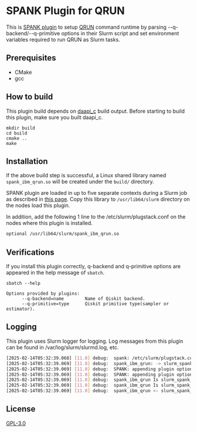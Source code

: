 # SPANK Plugin for QRUN

This is [SPANK plugin](https://slurm.schedmd.com/spank.html) to setup [QRUN](../../commands/qrun/README.md) command runtime by parsing --q-backend/--q-primitive options in their Slurm script and set environment variables required to run QRUN as Slurm tasks.
 
## Prerequisites

* CMake
* gcc


## How to build

This plugin build depends on [daapi_c](../../commands/qrun/daapi_c) build output. Before starting to build this plugin, make sure you built daapi_c.

```shell-session
mkdir build
cd build
cmake ..
make
```

## Installation

If the above build step is successful, a Linux shared library named `spank_ibm_qrun.so` will be created under the `build/` directory. 

SPANK plugin are loaded in up to five separate contexts during a Slurm job as described in [this page](https://slurm.schedmd.com/spank.html#SECTION_SPANK-PLUGINS). Copy this library to `/usr/lib64/slurm` directory on the nodes load this plugin.

In addition, add the following 1 line to the /etc/slurm/plugstack.conf on the nodes where this plugin is installed.

```bash
optional /usr/lib64/slurm/spank_ibm_qrun.so
```

## Verifications

If you install this plugin correctly, q-backend and q-primitive options are appeared in the help message of `sbatch`.

```shell-session
sbatch --help

Options provided by plugins:
      --q-backend=name        Name of Qiskit backend.
      --q-primitive=type      Qiskit primitive type(sampler or estimator).

```

## Logging

This plugin uses Slurm logger for logging. Log messages from this plugin can be found in /var/log/slurm/slurmd.log, etc.

```bash
[2025-02-14T05:32:39.068] [11.0] debug:  spank: /etc/slurm/plugstack.conf:2: Loaded plugin spank_ibm_qrun.so
[2025-02-14T05:32:39.069] [11.0] debug:  spank_ibm_qrun: -> slurm_spank_init argc=0
[2025-02-14T05:32:39.069] [11.0] debug:  SPANK: appending plugin option "q-backend"
[2025-02-14T05:32:39.069] [11.0] debug:  SPANK: appending plugin option "q-primitive"
[2025-02-14T05:32:39.069] [11.0] debug:  spank_ibm_qrun Is slurm_spank_task_init() supported ? 1
[2025-02-14T05:32:39.069] [11.0] debug:  spank_ibm_qrun Is slurm_spank_task_exit() supported ? 0
[2025-02-14T05:32:39.069] [11.0] debug:  spank_ibm_qrun <- slurm_spank_init rc=0
```

## License

[GPL-3.0](https://github.com/qiskit-community/spank-plugins/blob/main/LICENSE)
